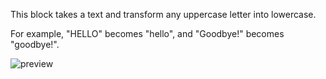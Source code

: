 This block takes a text and transform any uppercase letter into lowercase.

For example, "HELLO" becomes "hello", and "Goodbye!" becomes "goodbye!".

![preview](/images/expressions/lowerCaseString-en.png)